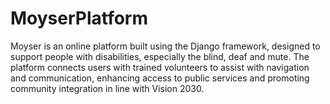 # MoyserPlatform
Moyser is an online platform built using the Django framework, designed to support people with disabilities, especially the blind, deaf and mute. The platform connects users with trained volunteers to assist with navigation and communication, enhancing access to public services and promoting community integration in line with Vision 2030.

